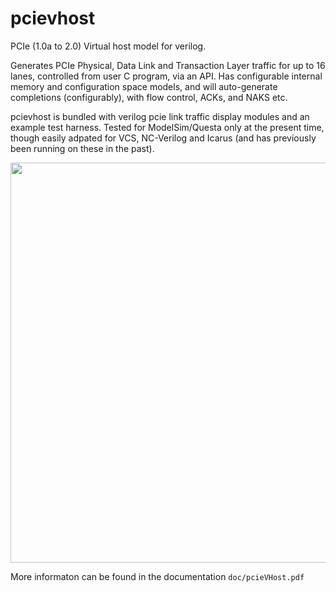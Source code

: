 # pcievhost
PCIe (1.0a to 2.0) Virtual host model for verilog.

Generates PCIe Physical, Data Link and Transaction Layer traffic for up to 16 lanes, controlled from user C program, via an API. Has configurable internal memory and configuration space models, and will auto-generate completions (configurably), with flow control, ACKs, and NAKS etc.

pcievhost is bundled with verilog pcie link traffic display modules and an example test harness. Tested for ModelSim/Questa only at the present time, though easily adpated for VCS, NC-Verilog and Icarus (and has previously been running on these in the past).
<p align="center">
<img src="https://github.com/wyvernSemi/pcievhost/assets/21970031/6e21c9da-dd50-4872-b385-fe67845dd16b" width=640>
</p>
More informaton can be found in the documentation <code>doc/pcieVHost.pdf</code>
